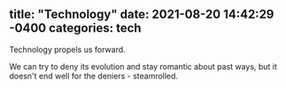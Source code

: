 
title:  "Technology"
date:   2021-08-20 14:42:29 -0400
categories: tech
---

Technology propels us forward.

We can try to deny its evolution and stay romantic about past ways, but it doesn't end well for the deniers - steamrolled.